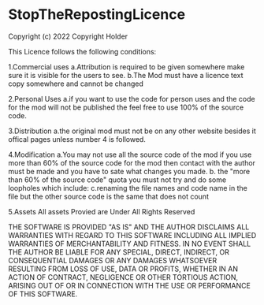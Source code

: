 # StopTheRepostingLicence

Copyright (c) 2022 Copyright Holder

This Licence follows the following conditions:

1.Commercial uses
  a.Attribution is required to be given somewhere  make sure it is visible for the users to see.
  b.The Mod must have a licence text copy somewhere and cannot be changed
  
2.Personal Uses
  a.if you want to use the code for person uses and the code for the mod will not be published the feel free to use 100% of the source code.
  
3.Distribution
  a.the original mod must not be on any other website besides it offical pages unless number 4 is followed.
  
4.Modification
  a.You may not use all the source code of the mod if you use more than 60% of the source code for the mod then contact with the author must be made and you have to sate what changes you made.
  b. the "more than 60% of the source code" quota you must not try and do some loopholes which include:
    c.renaming the file names and code name in the file but the other source code is the same that does not count
  
5.Assets
  All assets Provied are Under All Rights Reserved

THE SOFTWARE IS PROVIDED "AS IS" AND THE AUTHOR DISCLAIMS ALL WARRANTIES WITH
REGARD TO THIS SOFTWARE INCLUDING ALL IMPLIED WARRANTIES OF MERCHANTABILITY
AND FITNESS. IN NO EVENT SHALL THE AUTHOR BE LIABLE FOR ANY SPECIAL, DIRECT,
INDIRECT, OR CONSEQUENTIAL DAMAGES OR ANY DAMAGES WHATSOEVER RESULTING FROM
LOSS OF USE, DATA OR PROFITS, WHETHER IN AN ACTION OF CONTRACT, NEGLIGENCE OR
OTHER TORTIOUS ACTION, ARISING OUT OF OR IN CONNECTION WITH THE USE OR
PERFORMANCE OF THIS SOFTWARE.
